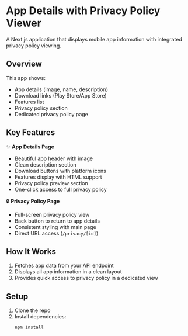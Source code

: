 # App Details with Privacy Policy Viewer

A Next.js application that displays mobile app information with integrated privacy policy viewing.

## Overview

This app shows:
- App details (image, name, description)
- Download links (Play Store/App Store)
- Features list
- Privacy policy section
- Dedicated privacy policy page

## Key Features

✨ **App Details Page**  
- Beautiful app header with image
- Clean description section
- Download buttons with platform icons
- Features display with HTML support
- Privacy policy preview section
- One-click access to full privacy policy

🔒 **Privacy Policy Page**  
- Full-screen privacy policy view
- Back button to return to app details
- Consistent styling with main page
- Direct URL access (`/privacy/[id]`)

## How It Works

1. Fetches app data from your API endpoint
2. Displays all app information in a clean layout
3. Provides quick access to privacy policy in a dedicated view

## Setup

1. Clone the repo
2. Install dependencies:
   ```bash
   npm install
